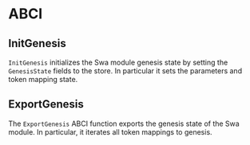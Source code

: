 <!--
order: 5
-->

# ABCI

## InitGenesis

`InitGenesis` initializes the Swa module genesis state by setting the `GenesisState` fields to the
store. In particular it sets the parameters and token mapping state.

## ExportGenesis

The `ExportGenesis` ABCI function exports the genesis state of the Swa module. In particular, it
iterates all token mappings to genesis.
